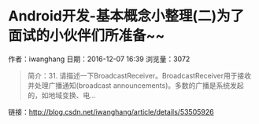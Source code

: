 # Android开发-基本概念小整理(二)为了面试的小伙伴们所准备~~
作者：iwanghang
日期：2016-12-07 16:39
浏览量：3072
> 简介：31. 请描述一下BroadcastReceiver。BroadcastReceiver用于接收并处理广播通知(broadcast announcements)。多数的广播是系统发起的，如地域变换、电...

 链接：http://blog.csdn.net/iwanghang/article/details/53505926
